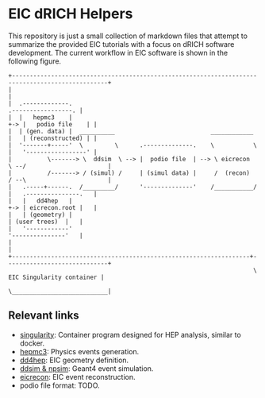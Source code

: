 # EIC dRICH Helpers
This repository is just a small collection of markdown files that attempt to summarize the provided EIC tutorials with a focus on dRICH software development.
The current workflow in EIC software is shown in the following figure.
```
+-------------------------------------------------------------------------------------------------+
|                                                                                                 |
|  .-------------.                                                            .-----------------. |
|  |   hepmc3    |                                                        +-> |   podio file    | |
|  | (gen. data) |  __________                           ____________     |   | (reconstructed) | |
|  '-------+-----'  \         \      .--------------.    \           \    |   '-----------------' |
|          \-------> \  ddsim  \ --> |  podio file  | --> \ eicrecon  \ --/                       |
|          /-------> / (simul) /     | (simul data) |     /  (recon)  / --\                       |
|   .-----+------.  /_________/      '--------------'    /___________/    |   .---------------.   |
|   |   dd4hep   |                                                        +-> | eicrecon.root |   |
|   | (geometry) |                                                            | (user trees)  |   |
|   '------------'                                                            '---------------'   |
|                                                                                                 |
+-------------------------------------------------------------------+-----------------------------+
                                                                     \  EIC Singularity container |
                                                                      \___________________________|
```

## Relevant links
* [singularity](docs/singularity.md): Container program designed for HEP analysis, similar to docker.
* [hepmc3](TODO):                     Physics events generation.
* [dd4hep](TODO):                     EIC geometry definition.
* [ddsim & npsim](TODO):              Geant4 event simulation.
* [eicrecon](TODO):                   EIC event reconstruction.
* podio file format:                  TODO.
